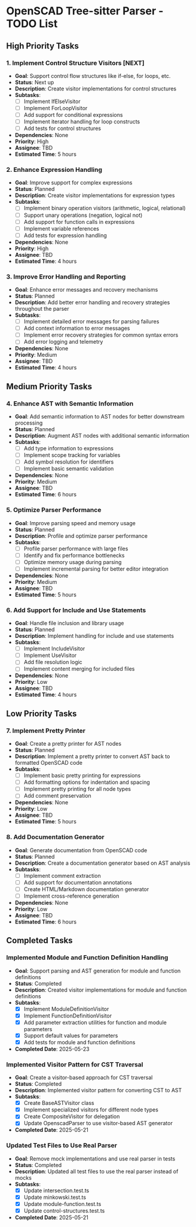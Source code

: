 # OpenSCAD Tree-sitter Parser - TODO List

## High Priority Tasks

### 1. Implement Control Structure Visitors [NEXT]
- **Goal**: Support control flow structures like if-else, for loops, etc.
- **Status**: Next up
- **Description**: Create visitor implementations for control structures
- **Subtasks**:
  - [ ] Implement IfElseVisitor
  - [ ] Implement ForLoopVisitor
  - [ ] Add support for conditional expressions
  - [ ] Implement iterator handling for loop constructs
  - [ ] Add tests for control structures
- **Dependencies**: None
- **Priority**: High
- **Assignee**: TBD
- **Estimated Time**: 5 hours

### 2. Enhance Expression Handling
- **Goal**: Improve support for complex expressions
- **Status**: Planned
- **Description**: Create visitor implementations for expression types
- **Subtasks**:
  - [ ] Implement binary operation visitors (arithmetic, logical, relational)
  - [ ] Support unary operations (negation, logical not)
  - [ ] Add support for function calls in expressions
  - [ ] Implement variable references
  - [ ] Add tests for expression handling
- **Dependencies**: None
- **Priority**: High
- **Assignee**: TBD
- **Estimated Time**: 4 hours

### 3. Improve Error Handling and Reporting
- **Goal**: Enhance error messages and recovery mechanisms
- **Status**: Planned
- **Description**: Add better error handling and recovery strategies throughout the parser
- **Subtasks**:
  - [ ] Implement detailed error messages for parsing failures
  - [ ] Add context information to error messages
  - [ ] Implement error recovery strategies for common syntax errors
  - [ ] Add error logging and telemetry
- **Dependencies**: None
- **Priority**: Medium
- **Assignee**: TBD
- **Estimated Time**: 4 hours

## Medium Priority Tasks

### 4. Enhance AST with Semantic Information
- **Goal**: Add semantic information to AST nodes for better downstream processing
- **Status**: Planned
- **Description**: Augment AST nodes with additional semantic information
- **Subtasks**:
  - [ ] Add type information to expressions
  - [ ] Implement scope tracking for variables
  - [ ] Add symbol resolution for identifiers
  - [ ] Implement basic semantic validation
- **Dependencies**: None
- **Priority**: Medium
- **Assignee**: TBD
- **Estimated Time**: 6 hours

### 5. Optimize Parser Performance
- **Goal**: Improve parsing speed and memory usage
- **Status**: Planned
- **Description**: Profile and optimize parser performance
- **Subtasks**:
  - [ ] Profile parser performance with large files
  - [ ] Identify and fix performance bottlenecks
  - [ ] Optimize memory usage during parsing
  - [ ] Implement incremental parsing for better editor integration
- **Dependencies**: None
- **Priority**: Medium
- **Assignee**: TBD
- **Estimated Time**: 5 hours

### 6. Add Support for Include and Use Statements
- **Goal**: Handle file inclusion and library usage
- **Status**: Planned
- **Description**: Implement handling for include and use statements
- **Subtasks**:
  - [ ] Implement IncludeVisitor
  - [ ] Implement UseVisitor
  - [ ] Add file resolution logic
  - [ ] Implement content merging for included files
- **Dependencies**: None
- **Priority**: Low
- **Assignee**: TBD
- **Estimated Time**: 4 hours

## Low Priority Tasks

### 7. Implement Pretty Printer
- **Goal**: Create a pretty printer for AST nodes
- **Status**: Planned
- **Description**: Implement a pretty printer to convert AST back to formatted OpenSCAD code
- **Subtasks**:
  - [ ] Implement basic pretty printing for expressions
  - [ ] Add formatting options for indentation and spacing
  - [ ] Implement pretty printing for all node types
  - [ ] Add comment preservation
- **Dependencies**: None
- **Priority**: Low
- **Assignee**: TBD
- **Estimated Time**: 5 hours

### 8. Add Documentation Generator
- **Goal**: Generate documentation from OpenSCAD code
- **Status**: Planned
- **Description**: Create a documentation generator based on AST analysis
- **Subtasks**:
  - [ ] Implement comment extraction
  - [ ] Add support for documentation annotations
  - [ ] Create HTML/Markdown documentation generator
  - [ ] Implement cross-reference generation
- **Dependencies**: None
- **Priority**: Low
- **Assignee**: TBD
- **Estimated Time**: 6 hours

## Completed Tasks

### Implemented Module and Function Definition Handling
- **Goal**: Support parsing and AST generation for module and function definitions
- **Status**: Completed
- **Description**: Created visitor implementations for module and function definitions
- **Subtasks**:
  - [x] Implement ModuleDefinitionVisitor
  - [x] Implement FunctionDefinitionVisitor
  - [x] Add parameter extraction utilities for function and module parameters
  - [x] Support default values for parameters
  - [x] Add tests for module and function definitions
- **Completed Date**: 2025-05-23

### Implemented Visitor Pattern for CST Traversal
- **Goal**: Create a visitor-based approach for CST traversal
- **Status**: Completed
- **Description**: Implemented visitor pattern for converting CST to AST
- **Subtasks**:
  - [x] Create BaseASTVisitor class
  - [x] Implement specialized visitors for different node types
  - [x] Create CompositeVisitor for delegation
  - [x] Update OpenscadParser to use visitor-based AST generator
- **Completed Date**: 2025-05-21

### Updated Test Files to Use Real Parser
- **Goal**: Remove mock implementations and use real parser in tests
- **Status**: Completed
- **Description**: Updated all test files to use the real parser instead of mocks
- **Subtasks**:
  - [x] Update intersection.test.ts
  - [x] Update minkowski.test.ts
  - [x] Update module-function.test.ts
  - [x] Update control-structures.test.ts
- **Completed Date**: 2025-05-21